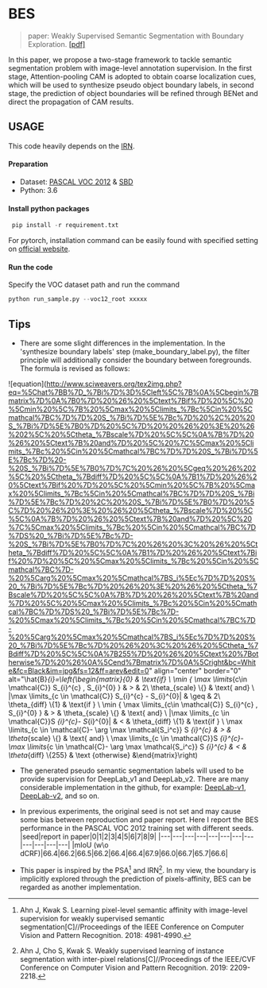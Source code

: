 # BES
> paper: Weakly Supervised Semantic Segmentation with Boundary Exploration. [[pdf]](https://www.ecva.net/papers/eccv_2020/papers_ECCV/papers/123710341.pdf)

In this paper, we propose a two-stage framework to tackle semantic segmentation problem with image-level annotation supervision. In the first stage, Attention-pooling CAM is adopted to obtain coarse localization cues, which will be used to synthesize pseudo object boundary labels, in second stage, the prediction of object boundaries will be refined through BENet and direct the propagation of CAM results.

## USAGE
This code heavily depends on the [IRN](https://github.com/jiwoon-ahn/irn). 
#### Preparation
* Dataset: [PASCAL VOC 2012](http://host.robots.ox.ac.uk/pascal/VOC/voc2012/index.html) & [SBD](http://home.bharathh.info/pubs/codes/SBD/download.html)
* Python: 3.6
#### Install python packages
```python
 pip install -r requirement.txt
```
For pytorch, installation command can be easily found with specified setting on [official website](https://pytorch.org/get-started/locally/).

#### Run the code
Specify the VOC dataset path and run the command
```python
python run_sample.py --voc12_root xxxxx
```

## Tips
* There are some slight differences in the implementation. In the 'synthesize boundary labels' step (make_boundary_label.py), the filter principle will additionally consider the boundary between foregrounds. The formula is revised as follows:

![equation](http://www.sciweavers.org/tex2img.php?eq=%5Chat%7BB%7D_%7Bi%7D%3D%5Cleft%5C%7B%0A%5Cbegin%7Bmatrix%7D%0A%7B0%7D%20%26%20%5Ctext%7Bif%7D%20%5C%20%5Cmin%20%5C%7B%20%5Cmax%20%5Climits_%7Bc%5Cin%20%5Cmathcal%7BC%7D%7D%20S_%7Bi%7D%5E%7Bc%7D%20%2C%20%20S_%7Bi%7D%5E%7B0%7D%20%5C%7D%20%20%26%20%3E%20%26%202%5C%20%5Ctheta_%7Bscale%7D%20%5C%5C%0A%7B%7D%20%26%20%5Ctext%7B%20and%7D%20%5C%20%7C%5Cmax%20%5Climits_%7Bc%20%5Cin%20%5Cmathcal%7BC%7D%7D%20S_%7Bi%7D%5E%7Bc%7D%20-%20S_%7Bi%7D%5E%7B0%7D%7C%20%26%20%5Cgeq%20%26%202%5C%20%5Ctheta_%7Bdiff%7D%20%5C%5C%0A%7B1%7D%20%26%20%5Ctext%7Bif%20%7D%20%5C%20%5Cmin%20%5C%7B%20%5Cmax%20%5Climits_%7Bc%5Cin%20%5Cmathcal%7BC%7D%7D%20S_%7Bi%7D%5E%7Bc%7D%20%2C%20%20S_%7Bi%7D%5E%7B0%7D%20%5C%7D%20%26%20%3E%20%26%20%5Ctheta_%7Bscale%7D%20%5C%5C%0A%7B%7D%20%26%20%5Ctext%7B%20and%7D%20%5C%20%7C%5Cmax%20%5Climits_%7Bc%20%5Cin%20%5Cmathcal%7BC%7D%7DS%20_%7Bi%7D%5E%7Bc%7D-%20S_%7Bi%7D%5E%7B0%7D%7C%20%26%20%3C%20%26%20%5Ctheta_%7Bdiff%7D%20%5C%5C%0A%7B1%7D%20%26%20%5Ctext%7Bif%20%7D%20%5C%20%5Cmax%20%5Climits_%7Bc%20%5Cin%20%5Cmathcal%7BC%7D-%20%5Carg%20%5Cmax%20%5Cmathcal%7BS_i%5Ec%7D%7D%20S%20_%7Bi%7D%5E%7Bc%7D%20%26%20%3E%20%26%20%5Ctheta_%7Bscale%7D%20%5C%5C%0A%7B%7D%20%26%20%5Ctext%7B%20and%7D%20%5C%20%5Cmax%20%5Climits_%7Bc%20%5Cin%20%5Cmathcal%7BC%7D%7DS%20_%7Bi%7D%5E%7Bc%7D-%20%5Cmax%20%5Climits_%7Bc%20%5Cin%20%5Cmathcal%7BC%7D-%20%5Carg%20%5Cmax%20%5Cmathcal%7BS_i%5Ec%7D%7D%20S%20_%7Bi%7D%5E%7Bc%7D%20%26%20%3C%20%26%20%5Ctheta_%7Bdiff%7D%20%5C%5C%0A%7B255%7D%20%26%20%5Ctext%20%7Botherwise%7D%20%26%0A%5Cend%7Bmatrix%7D%0A%5Cright&bc=White&fc=Black&im=jpg&fs=12&ff=arev&edit=0" align="center" border="0" alt="\hat{B}_{i}=\left\{\begin{matrix}{0} & \text{if} \ \min \{ \max \limits_{c\in \mathcal{C}} S_{i}^{c} ,  S_{i}^{0} \}  & > & 2\ \theta_{scale} \\{} & \text{ and} \ |\max \limits_{c \in \mathcal{C}} S_{i}^{c} - S_{i}^{0}| & \geq & 2\ \theta_{diff} \\{1} & \text{if } \ \min \{ \max \limits_{c\in \mathcal{C}} S_{i}^{c} ,  S_{i}^{0} \} & > & \theta_{scale} \\{} & \text{ and} \ |\max \limits_{c \in \mathcal{C}}S _{i}^{c}- S_{i}^{0}| & < & \theta_{diff} \\{1} & \text{if } \ \max \limits_{c \in \mathcal{C}- \arg \max \mathcal{S_i^c}} S _{i}^{c} & > & \theta_{scale} \\{} & \text{ and} \ \max \limits_{c \in \mathcal{C}}S _{i}^{c}- \max \limits_{c \in \mathcal{C}- \arg \max \mathcal{S_i^c}} S _{i}^{c} & < & \theta_{diff} \\{255} & \text {otherwise} &\end{matrix}\right)

* The generated pseudo semantic segmentation labels will used to be provide supervision for DeepLab_v1 and DeepLab_v2. There are many considerable implementation in the github, for example: [DeepLab-v1](https://github.com/wangleihitcs/DeepLab-V1-PyTorch), [DeepLab-v2](https://github.com/kazuto1011/deeplab-pytorch), and so on.

* In previous experiments, the original seed is not set and may cause some bias between reproduction and paper report. Here I report the BES performance in the PASCAL VOC 2012 training set with different seeds.
|seed|report in paper|0|1|2|3|4|5|6|7|8|9|
|---|---|---|---|---|---|---|---|---|---|---|---|
|mIoU (w\o dCRF)|66.4|66.2|66.5|66.2|66.4|66.4|67.9|66.0|66.7|65.7|66.6|

* This paper is inspired by the PSA[^1] and IRN[^2]. In my view, the boundary is implicitly explored  through the prediction of  pixels-affinity, BES can be regarded as another implementation.

[^1]:Ahn J, Kwak S. Learning pixel-level semantic affinity with image-level supervision for weakly supervised semantic segmentation[C]//Proceedings of the IEEE Conference on Computer Vision and Pattern Recognition. 2018: 4981-4990.
[^2]:Ahn J, Cho S, Kwak S. Weakly supervised learning of instance segmentation with inter-pixel relations[C]//Proceedings of the IEEE/CVF Conference on Computer Vision and Pattern Recognition. 2019: 2209-2218.

